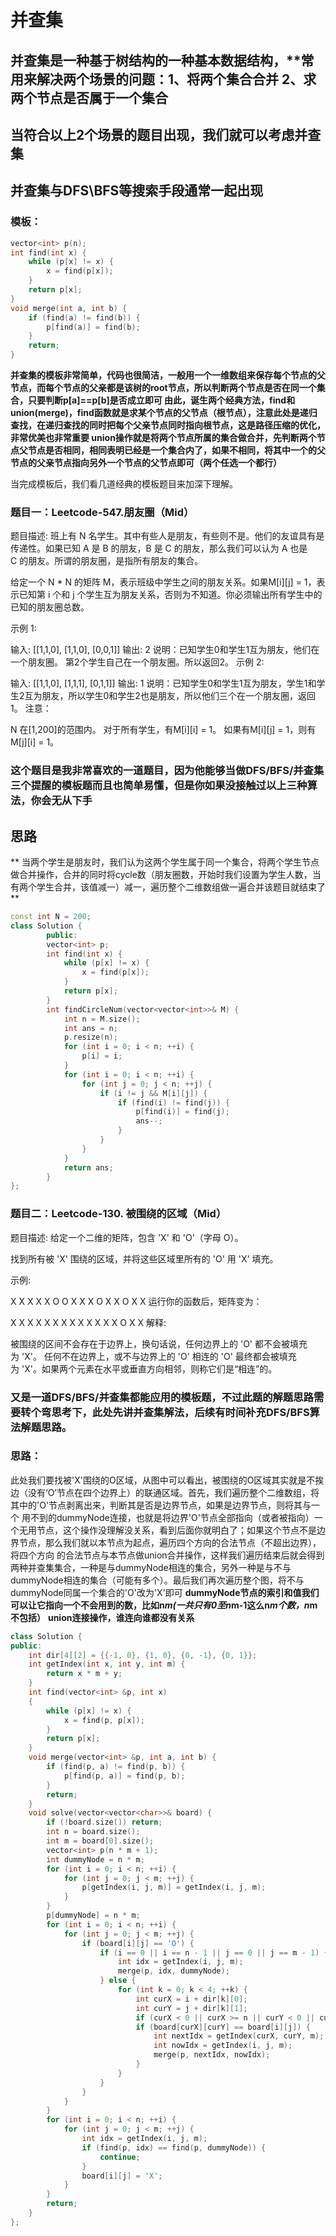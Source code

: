 # 并查集
## 并查集是一种基于树结构的一种基本数据结构，**常用来解决两个场景的问题：1、将两个集合合并 2、求两个节点是否属于一个集合
## 当符合以上2个场景的题目出现，我们就可以考虑并查集
## 并查集与DFS\BFS等搜索手段通常一起出现

### 模板：
```C++
vector<int> p(n);
int find(int x) {
    while (p[x] != x) {
        x = find(p[x]);
    }
    return p[x];
}
void merge(int a, int b) {
    if (find(a) != find(b)) {
        p[find(a)] = find(b);
    }
    return;
}
```
**并查集的模板非常简单，代码也很简洁，一般用一个一维数组来保存每个节点的父节点，而每个节点的父亲都是该树的root节点，所以判断两个节点是否在同一个集合，只要判断p[a]==p[b]是否成立即可
由此，诞生两个经典方法，find和union(merge)，find函数就是求某个节点的父节点（根节点），注意此处是递归查找，在递归查找的同时把每个父亲节点同时指向根节点，这是路径压缩的优化，非常优美也非常重要
union操作就是将两个节点所属的集合做合并，先判断两个节点父节点是否相同，相同表明已经是一个集合内了，如果不相同，将其中一个的父节点的父亲节点指向另外一个节点的父节点即可（两个任选一个都行）**

当完成模板后，我们看几道经典的模板题目来加深下理解。

### 题目一：Leetcode-547.朋友圈（Mid）
题目描述:
班上有 N 名学生。其中有些人是朋友，有些则不是。他们的友谊具有是传递性。如果已知 A 是 B 的朋友，B 是 C 的朋友，那么我们可以认为 A 也是 C 的朋友。所谓的朋友圈，是指所有朋友的集合。

给定一个 N * N 的矩阵 M，表示班级中学生之间的朋友关系。如果M[i][j] = 1，表示已知第 i 个和 j 个学生互为朋友关系，否则为不知道。你必须输出所有学生中的已知的朋友圈总数。

示例 1:

输入:
[[1,1,0],
 [1,1,0],
 [0,0,1]]
输出: 2
说明：已知学生0和学生1互为朋友，他们在一个朋友圈。
第2个学生自己在一个朋友圈。所以返回2。
示例 2:

输入:
[[1,1,0],
 [1,1,1],
 [0,1,1]]
输出: 1
说明：已知学生0和学生1互为朋友，学生1和学生2互为朋友，所以学生0和学生2也是朋友，所以他们三个在一个朋友圈，返回1。
注意：

N 在[1,200]的范围内。
对于所有学生，有M[i][i] = 1。
如果有M[i][j] = 1，则有M[j][i] = 1。

### 这个题目是我非常喜欢的一道题目，因为他能够当做DFS/BFS/并查集三个提醒的模板题而且也简单易懂，但是你如果没接触过以上三种算法，你会无从下手
## 思路
** 当两个学生是朋友时，我们认为这两个学生属于同一个集合，将两个学生节点做合并操作，合并的同时将cycle数（朋友圈数，开始时我们设置为学生人数，当有两个学生合并，该值减一）减一，遍历整个二维数组做一遍合并该题目就结束了 **
```C++
const int N = 200;
class Solution {
        public:
        vector<int> p;
        int find(int x) {
            while (p[x] != x) {
                x = find(p[x]);
            }
            return p[x];
        }
        int findCircleNum(vector<vector<int>>& M) {
            int n = M.size();
            int ans = n;
            p.resize(n);
            for (int i = 0; i < n; ++i) {
                p[i] = i;
            }
            for (int i = 0; i < n; ++i) {
                for (int j = 0; j < n; ++j) {
                    if (i != j && M[i][j]) {
                        if (find(i) != find(j)) {
                            p[find(i)] = find(j);
                            ans--;
                        }
                    }
                }
            }
            return ans;
        }
};
```

### 题目二：Leetcode-130. 被围绕的区域（Mid）
题目描述:
给定一个二维的矩阵，包含 'X' 和 'O'（字母 O）。

找到所有被 'X' 围绕的区域，并将这些区域里所有的 'O' 用 'X' 填充。

示例:

X X X X
X O O X
X X O X
X O X X
运行你的函数后，矩阵变为：

X X X X
X X X X
X X X X
X O X X
解释:

被围绕的区间不会存在于边界上，换句话说，任何边界上的 'O' 都不会被填充为 'X'。 任何不在边界上，或不与边界上的 'O' 相连的 'O' 最终都会被填充为 'X'。如果两个元素在水平或垂直方向相邻，则称它们是“相连”的。

### 又是一道DFS/BFS/并查集都能应用的模板题，不过此题的解题思路需要转个弯思考下，此处先讲并查集解法，后续有时间补充DFS/BFS算法解题思路。
### 思路：
此处我们要找被'X'围绕的O区域，从图中可以看出，被围绕的O区域其实就是不挨边（没有‘O’节点在四个边界上）的联通区域。首先，我们遍历整个二维数组，将其中的'O'节点剥离出来，判断其是否是边界节点，如果是边界节点，则将其与一个
用不到的dummyNode连接，也就是将边界'O'节点全部指向（或者被指向）一个无用节点，这个操作没理解没关系，看到后面你就明白了；如果这个节点不是边界节点，那么我们就以本节点为起点，遍历四个方向的合法节点（不超出边界），将四个方向
的合法节点与本节点做union合并操作，这样我们遍历结束后就会得到两种并查集集合，一种是与dummyNode相连的集合，另外一种是与不与dummyNode相连的集合（可能有多个）。最后我们再次遍历整个图，将不与dummyNode同属一个集合的'O'改为'X'即可
**dummyNode节点的索引和值我们可以让它指向一个不会用到的数，比如n*m(一共只有0至n*m-1这么n*m个数，n*m不包括）**
**union连接操作，谁连向谁都没有关系**

```C++
class Solution {
public:
    int dir[4][2] = {{-1, 0}, {1, 0}, {0, -1}, {0, 1}};
    int getIndex(int x, int y, int m) {
        return x * m + y;
    }
    int find(vector<int> &p, int x)
    {
        while (p[x] != x) {
            x = find(p, p[x]);
        }
        return p[x];
    }
    void merge(vector<int> &p, int a, int b) {
        if (find(p, a) != find(p, b)) {
            p[find(p, a)] = find(p, b);
        }
        return;
    }
    void solve(vector<vector<char>>& board) {
        if (!board.size()) return;
        int n = board.size();
        int m = board[0].size();
        vector<int> p(n * m + 1);
        int dummyNode = n * m;
        for (int i = 0; i < n; ++i) {
            for (int j = 0; j < m; ++j) {
                p[getIndex(i, j, m)] = getIndex(i, j, m);
            }
        }
        p[dummyNode] = n * m;
        for (int i = 0; i < n; ++i) {
            for (int j = 0; j < m; ++j) {
                if (board[i][j] == 'O') {
                    if (i == 0 || i == n - 1 || j == 0 || j == m - 1) {
                        int idx = getIndex(i, j, m);
                        merge(p, idx, dummyNode);
                    } else {
                        for (int k = 0; k < 4; ++k) {
                            int curX = i + dir[k][0];
                            int curY = j + dir[k][1];
                            if (curX < 0 || curX >= n || curY < 0 || curY >= m) continue;
                            if (board[curX][curY] == board[i][j]) {
                                int nextIdx = getIndex(curX, curY, m);
                                int nowIdx = getIndex(i, j, m);
                                merge(p, nextIdx, nowIdx);
                            }
                        }
                    }
                }
            }
        }
        for (int i = 0; i < n; ++i) {
            for (int j = 0; j < m; ++j) {
                int idx = getIndex(i, j, m);
                if (find(p, idx) == find(p, dummyNode)) {
                    continue;
                }
                board[i][j] = 'X';
            }
        }
        return;
    }
};
```

